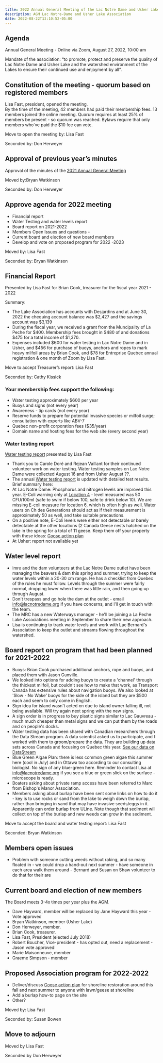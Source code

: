 ```yaml
---
title: 2022 Annual General Meeting of the Lac Notre Dame and Usher Lake Association
description: AGM Lac Notre-Dame and Usher Lake Association
date: 2022-08-22T13:10:52-05:00
---
```

## Agenda

Annual General Meeting - Online via Zoom, August 27, 2022, 10:00 am

Mandate of the association:
“to promote, protect and preserve the quality of Lac Notre Dame and Usher Lake and the watershed environment of the Lakes to ensure their continued use and enjoyment by all”.

## Constitution of the meeting - quorum based on registered members

Lisa Fast, president, opened the meeting.  
By the time of the meeting, 42 members had paid their membership fees. 13 members joined the online meeting. Quorum requires at least 25% of members be present - so quorum was reached. Bylaws require that only members who've paid the $10 fee can vote.

Move to open the meeting by: Lisa Fast

Seconded by: Don Herweyer

## Approval of previous year’s minutes

Approval of the minutes of the [2021 Annual General Meeting](../2021BoardReport/)

Moved by:Bryan Watkinson

Seconded by: Don Herweyer

## Approve agenda for 2022 meeting

* Financial report
* Water Testing and water levels report
* Board report on 2021-2022
* Members Open Issues and questions -
* Current board and election of new board members
* Develop and vote on proposed program for 2022 -2023

Moved by: Lisa Fast

Seconded by: Bryan Watkinson

## Financial Report  

Presented by Lisa Fast for Brian Cook, treasurer for the fiscal year 2021 - 2022

Summary:

* The Lake Association has accounts with Desjardins and at June 30, 2022 the chequing account balance was $2,427 and the savings account was $3,139
* During the fiscal year, we received a grant from the Muncipality of La Peche for $400. Membership fees brought in $480 of and donations $475 for a total income of $1,370.  
* Expenses included $600 for water testing in Lac Notre Dame and in Usher, and $456 for purchase of buoys, anchors and ropes to mark heavy milfoil areas by Brian Cook, and $78 for Entreprise Quebec annual registration & one month of Zoom by Lisa Fast.

Move to accept Treasurer’s report: Lisa Fast

Seconded by: Cathy Kissick

### Your membership fees support the following:

* Water testing approximately $600 per year
* Buoys and signs (not every year)
* Awareness - tip cards  (not every year)
* Reserve funds to prepare for potential invasive species or milfoil surge; consultation with experts like ABV-7
* Quebec non-profit corporation fees ($35/year)
* Domain name and hosting fees for the web site (every second year)

### Water testing report

[Water testing report](/water/qualityreports/) presented by Lisa Fast

* Thank you to Carole Doré and Rejean Vaillant for their continued volunteer work on water testing. Water testing samples on Lac Notre Dame were collected August 16 and from Usher August ??.  
* The annual [Water testing report](/water/qualityreports/) is updated with detailed test results.  Brief summary here:
* At Lac Notre Dame: Phosphorus and nitrogen levels are improved this year. E-Coli warning only at [Location 4](/map/maps/) - level measured was 50 CFU/100ml (safe to swim if below 100, safe to drink below 10). We are missing E-coli measure for location 6, which is often high as well. Water users on Ch des Generations should act as if their measurement is approximately 50 as well, and take suitable precautions.
* On a positive note, E-Coli levels were either not detectable or barely detectable at the other locations (2 Canada Geese nests hatched on the lake in the spring for a total of 11 geese. Keep them off your property with these ideas: [Goose action plan](/Content/water/gooseaction/)
* At Usher: report not available yet

## Water level report

* Imre and the dam volunteers at the Lac Notre Dame outlet have been managing the beavers & dam this spring and summer, trying to keep the water levels within a 20-30 cm range. He has a checklist from Quebec of the rules he must follow. Levels through the summer were fairly normal, dropping lower when there was little rain, and then going up through August.
* Don't trespass and go hole the dam at the outlet - email info@lacnotredame.org if you have concerns, and I'll get in touch with the team.  
* The MRC has a new Waterways manager - he'll be joining a La Peche Lake Associations meeting in September to share their new approach.
* Lisa is continuing to track water levels and work with Lac Bernard's Association to keep the outlet and streams flowing throughout the watershed.

## Board report on program that had been planned for 2021-2022

* Buoys: Brian Cook purchased additional anchors, rope and buoys, and placed them with Jason Gunville.
* We looked into options for adding buoys to create a 'channel' through the thickest milfoil, but couldn't see how to make that work, as Transport Canada has extensive rules about navigation buoys. We also looked at 'Slow - No Wake' buoys for the side of the island but they are $500 each and seem to only come in English.
* Sign idea for island wasn't acted on due to island owner falling ill, not being available. Will try again next spring with the new signs.
* A sign order is in progress to buy plastic signs similar to Lac Gauvreau - much much cheaper than metal signs and we can put them by the roads and on people's docks.
* Water testing data has been shared with Canadian researchers through the Data Stream program. A data scientist asked us to participate, and I worked with them to groom/prepare the data. They are building up data sets across Canada and focusing on Quebec this year. [See our data on DataStream](https://greatlakesdatastream.ca/explore/#/dataset/2723088c-5c8f-4e0c-84b5-8c323e005f0a/?sort=create_timestamp&active=false&zoom=5.5&lat=47.156899397188376&lng=-72.94184398563701&guideline=&percentiles=&characteristic_media=Surface%2520Water&characteristic_characteristic_name=Total%2520Phosphorus%252C%2520mixed%2520forms&characteristic_method_speciation=as%2520P&characteristic_sample_fraction=Unfiltered&characteristic_field=false&characteristic_unit=mg%252FL&locations=241463,241458,241466,241462,241464,241461,241468,241470,241459,241457,241467,241471,241469,241465,241460)
* Blue Green Algae Plan: there is less common green algae this summer here (cool in July) and in Ottawa too according to our consulting biologist. No sign of any blue-green here. Reminder to contact Lisa at info@lacnotredame.org if you see a blue or green slick on the surface - microscope is ready.
* Boaters asking about private ramp access have been referred to Marc from Bishop's Manor Association.
* Members asking about burlap have been sent some links on how to do it - key is to use rocks or sand from the lake to weigh down the burlap, rather than bringing in sand that may have invasive seeds/eggs in it. Apparently can order burlap from ULine. Note though that sediment will collect on top of the burlap and new weeds can grow in the sediment.

Move to accept the board and water testing report: Lisa Fast

Seconded: Bryan Watkinson

## Members open issues

* Problem with someone cutting weeds without raking, and so many floated in - we could drop a hand-out next summer - have someone in each area walk them around - Bernard and Susan on Shaw volunteer to do that for their are

## Current board and election of new members

The Board meets 3-4x times per year plus the AGM.

* Dave Hayward, member will be replaced by Jane Hayward this year - Vote approved
* Bryan Watkinson, member (Usher Lake)
* Don Herweyer, member.
* Brian Cook, treasurer.
* Lisa Fast, President (elected July 2018)
* Robert Boucher, Vice-president - has opted out, need a replacement - Jason vote approved
* Marie Maisonneuve, member
* Graeme Simpson - member

## Proposed Association program for 2022-2022

* Deliver/discuss [Goose action plan](/water/gooseaction/) for shoreline restoration around this fall and next summer to anyone with lawn/geese at shoreline
* Add a burlap how-to page on the site
* Other?

Moved by: Lisa Fast

Seconded by: Susan Bowen

## Move to adjourn

Moved by Lisa Fast

Seconded by Don Herweyer
